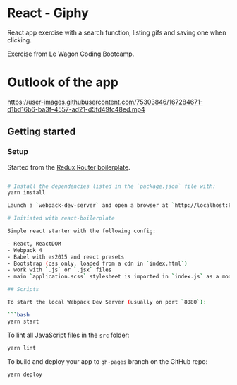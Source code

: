 # React - Giphy

React app exercise with a search function, listing gifs and saving one when clicking.

Exercise from Le Wagon Coding Bootcamp.

# Outlook of the app

https://user-images.githubusercontent.com/75303846/167284671-d1bd16b6-ba3f-4557-ad21-d5fd49fc48ed.mp4


## Getting started

### Setup
Started from the [Redux Router boilerplate](https://github.com/yannklein/react-workshop.git).

```bash

# Install the dependencies listed in the `package.json` file with:
yarn install

Launch a `webpack-dev-server` and open a browser at `http://localhost:8080`!

# Initiated with react-boilerplate

Simple react starter with the following config:

- React, ReactDOM
- Webpack 4
- Babel with es2015 and react presets
- Bootstrap (css only, loaded from a cdn in `index.html`)
- work with `.js` or `.jsx` files
- main `application.scss` stylesheet is imported in `index.js` as a module to enjoy hot reloading

## Scripts

To start the local Webpack Dev Server (usually on port `8080`):

```bash
yarn start
```

To lint all JavaScript files in the `src` folder:

```bash
yarn lint
```

To build and deploy your app to `gh-pages` branch on the GitHub repo:

```bash
yarn deploy
```
